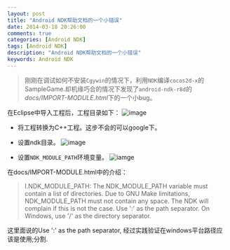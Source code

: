 ```yaml
---
layout: post
title: "Android NDK帮助文档的一个小错误"
date: 2014-03-18 20:26:00
comments: true
categories: [Android NDK]
tags: [Android NDK]
description: "Android NDK帮助文档的一个小错误"
keywords: Android NDK
---
```


> 刚刚在调试如何不安装`Cgywin`的情况下，利用`NDK`编译`cocos2d-x`的SampleGame.却机缘巧合的情况下发现了`android-ndk-r8d`的*docs/IMPORT-MODULE.html*下的一个小bug。

  在Eclipse中导入工程后，工程目录如下：
  ![image](http://img.blog.csdn.net/20140318204030468?watermark/2/text/aHR0cDovL2Jsb2cuY3Nkbi5uZXQvZ29vZg==/font/5a6L5L2T/fontsize/400/fill/I0JBQkFCMA==/dissolve/70/gravity/SouthEast)

 * 将工程转换为C++工程。这步不会的可以google下。

 * 设置ndk目录。
  ![image](http://img.blog.csdn.net/20140318204205890?watermark/2/text/aHR0cDovL2Jsb2cuY3Nkbi5uZXQvZ29vZg==/font/5a6L5L2T/fontsize/400/fill/I0JBQkFCMA==/dissolve/70/gravity/SouthEast)
 * 设置`NDK_MODULE_PATH`环境变量。
  ![iamge](http://img.blog.csdn.net/20140318204205890?watermark/2/text/aHR0cDovL2Jsb2cuY3Nkbi5uZXQvZ29vZg==/font/5a6L5L2T/fontsize/400/fill/I0JBQkFCMA==/dissolve/70/gravity/SouthEast)

 在docs/IMPORT-MODULE.html中的介绍：
> I.NDK_MODULE_PATH: The NDK_MODULE_PATH variable must contain a list of directories. Due to GNU Make limitations, NDK_MODULE_PATH must not contain any space. The NDK will complain if this is not the case. Use ':' as the path separator. On Windows, use '/' as the directory separator.

 这里面说的Use ':' as the path separator, 经过实践验证在windows平台路径应该是使用;分割.
